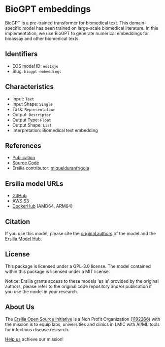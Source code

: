 # BioGPT embeddings

BioGPT is a pre-trained transformer for biomedical text. This domain-specific model has been trained on large-scale biomedical literature. In this implementation, we use BioGPT to generate numerical embeddings for bioassay and other biomedical texts.

## Identifiers

* EOS model ID: `eos1xje`
* Slug: `biogpt-embeddings`

## Characteristics

* Input: `Text`
* Input Shape: `Single`
* Task: `Representation`
* Output: `Descriptor`
* Output Type: `Float`
* Output Shape: `List`
* Interpretation: Biomedical text embedding

## References

* [Publication](https://academic.oup.com/bib/article/23/6/bbac409/6713511?guestAccessKey=a66d9b5d-4f83-4017-bb52-405815c907b9&login=false)
* [Source Code](https://github.com/microsoft/biogpt)
* Ersilia contributor: [miquelduranfrigola](https://github.com/miquelduranfrigola)

## Ersilia model URLs
* [GitHub](https://github.com/ersilia-os/eos1xje)
* [AWS S3](https://ersilia-models-zipped.s3.eu-central-1.amazonaws.com/eos1xje.zip)
* [DockerHub](https://hub.docker.com/r/ersiliaos/eos1xje) (AMD64, ARM64)

## Citation

If you use this model, please cite the [original authors](https://academic.oup.com/bib/article/23/6/bbac409/6713511?guestAccessKey=a66d9b5d-4f83-4017-bb52-405815c907b9&login=false) of the model and the [Ersilia Model Hub](https://github.com/ersilia-os/ersilia/blob/master/CITATION.cff).

## License

This package is licensed under a GPL-3.0 license. The model contained within this package is licensed under a MIT license.

Notice: Ersilia grants access to these models 'as is' provided by the original authors, please refer to the original code repository and/or publication if you use the model in your research.

## About Us

The [Ersilia Open Source Initiative](https://ersilia.io) is a Non Profit Organization ([1192266](https://register-of-charities.charitycommission.gov.uk/charity-search/-/charity-details/5170657/full-print)) with the mission is to equip labs, universities and clinics in LMIC with AI/ML tools for infectious disease research.

[Help us](https://www.ersilia.io/donate) achieve our mission!